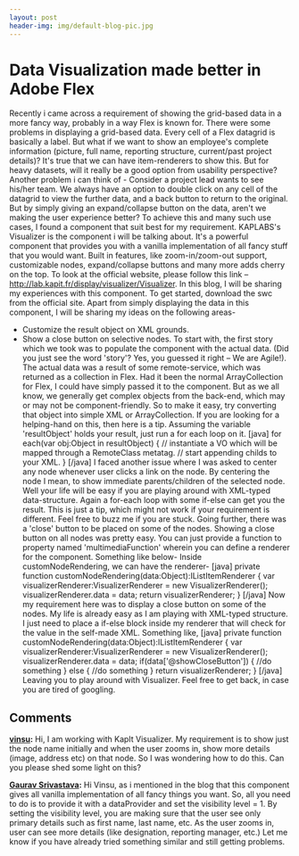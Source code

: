 ```yaml
---
layout: post
header-img: img/default-blog-pic.jpg
---
```


# Data Visualization made better in Adobe Flex

Recently i came across a requirement of showing the grid-based data in a more fancy way, probably in a way Flex is known for. There were some problems in displaying a grid-based data. Every cell of a Flex datagrid is basically a label. But what if we want to show an employee's complete information (picture, full name, reporting structure, current/past project details)? It's true that we can have item-renderers to show this. But for heavy datasets, will it really be a good option from usability perspective? Another problem i can think of - Consider a project lead wants to see his/her team. We always have an option to double click on any cell of the datagrid to view the further data, and a back button to return to the original. But by simply giving an expand/collapse button on the data, aren't we making the user experience better?  To achieve this and many such use cases, I found a component that suit best for my requirement. KAPLABS's Visualizer is the component i will be talking about. It's a powerful component that provides you with a vanilla implementation of all fancy stuff that you would want. Built in features, like zoom-in/zoom-out support, customizable nodes, expand/collapse buttons and many more adds cherry on the top. To look at the official website, please follow this link – <http://lab.kapit.fr/display/visualizer/Visualizer>. In this blog, I will be sharing my experiences with this component. To get started, download the swc from the official site. Apart from simply displaying the data in this component, I will be sharing my ideas on the following areas- 

  * Customize the result object on XML grounds.
  * Show a close button on selective nodes.
To start with, the first story which we took was to populate the component with the actual data. (Did you just see the word 'story'? Yes, you guessed it right – We are Agile!). The actual data was a result of some remote-service, which was returned as a collection in Flex. Had it been the normal ArrayCollection for Flex, I could have simply passed it to the component. But as we all know, we generally get complex objects from the back-end, which may or may not be component-friendly. So to make it easy, try converting that object into simple XML or ArrayCollection. If you are looking for a helping-hand on this, then here is a tip. Assuming the variable 'resultObject' holds your result, just run a for each loop on it. [java] for each(var obj:Object in resultObject) { // instantiate a VO which will be mapped through a RemoteClass metatag. // start appending childs to your XML. } [/java] I faced another issue where I was asked to center any node whenever user clicks a link on the node. By centering the node I mean, to show immediate parents/children of the selected node. Well your life will be easy if you are playing around with XML-typed data-structure. Again a for-each loop with some if-else can get you the result. This is just a tip, which might not work if your requirement is different. Feel free to buzz me if you are stuck. Going further, there was a 'close' button to be placed on some of the nodes. Showing a close button on all nodes was pretty easy. You can just provide a function to property named 'multimediaFunction' wherein you can define a renderer for the component. Something like below- Inside customNodeRendering, we can have the renderer- [java] private function customNodeRendering(data:Object):IListItemRenderer { var visualizerRenderer:VisualizerRenderer = new VisualizerRenderer(); visualizerRenderer.data = data; return visualizerRenderer; } [/java] Now my requirement here was to display a close button on some of the nodes. My life is already easy as I am playing with XML-typed structure. I just need to place a if-else block inside my renderer that will check for the value in the self-made XML. Something like, [java] private function customNodeRendering(data:Object):IListItemRenderer { var visualizerRenderer:VisualizerRenderer = new VisualizerRenderer(); visualizerRenderer.data = data; if(data['@showCloseButton']) { //do something } else { //do something } return visualizerRenderer; } [/java] Leaving you to play around with Visualizer. Feel free to get back, in case you are tired of googling.

## Comments

**[vinsu](#7461 "2012-02-08 09:38:34"):** Hi, I am working with KapIt Visualizer. My requirement is to show just the node name initially and when the user zooms in, show more details (image, address etc) on that node. So I was wondering how to do this. Can you please shed some light on this?

**[Gaurav Srivastava](#7502 "2012-02-09 10:08:43"):** Hi Vinsu, as i mentioned in the blog that this component gives all vanilla implementation of all fancy things you want. So, all you need to do is to provide it with a dataProvider and set the visibility level = 1. By setting the visibility level, you are making sure that the user see only primary details such as first name, last name, etc. As the user zooms in, user can see more details (like designation, reporting manager, etc.) Let me know if you have already tried something similar and still getting problems.

